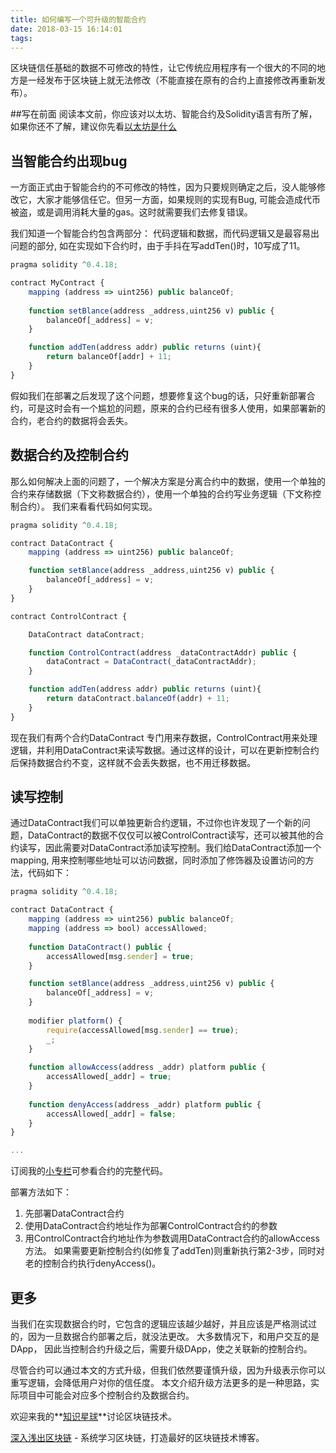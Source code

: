 ```yaml
---
title: 如何编写一个可升级的智能合约
date: 2018-03-15 16:14:01
tags:
---
```


区块链信任基础的数据不可修改的特性，让它传统应用程序有一个很大的不同的地方是一经发布于区块链上就无法修改（不能直接在原有的合约上直接修改再重新发布）。

<!-- more -->

##写在前面
阅读本文前，你应该对以太坊、智能合约及Solidity语言有所了解，如果你还不了解，建议你先看[以太坊是什么](https://learnblockchain.cn/2017/11/20/whatiseth/)


## 当智能合约出现bug

一方面正式由于智能合约的不可修改的特性，因为只要规则确定之后，没人能够修改它，大家才能够信任它。但另一方面，如果规则的实现有Bug, 可能会造成代币被盗，或是调用消耗大量的gas。这时就需要我们去修复错误。

我们知道一个智能合约包含两部分： 代码逻辑和数据，而代码逻辑又是最容易出问题的部分, 如在实现如下合约时，由于手抖在写addTen()时，10写成了11。


```js
pragma solidity ^0.4.18;

contract MyContract {
    mapping (address => uint256) public balanceOf;
    
    function setBlance(address _address,uint256 v) public {
        balanceOf[_address] = v;
    }

    function addTen(address addr) public returns (uint){
        return balanceOf[addr] + 11;
    }
}

```
假如我们在部署之后发现了这个问题，想要修复这个bug的话，只好重新部署合约，可是这时会有一个尴尬的问题，原来的合约已经有很多人使用，如果部署新的合约，老合约的数据将会丢失。

## 数据合约及控制合约
那么如何解决上面的问题了，一个解决方案是分离合约中的数据，使用一个单独的合约来存储数据（下文称数据合约），使用一个单独的合约写业务逻辑（下文称控制合约）。 
我们来看看代码如何实现。

```js
pragma solidity ^0.4.18;

contract DataContract {
    mapping (address => uint256) public balanceOf;

    function setBlance(address _address,uint256 v) public {
        balanceOf[_address] = v;
    }
}

contract ControlContract {

    DataContract dataContract;

    function ControlContract(address _dataContractAddr) public {
        dataContract = DataContract(_dataContractAddr);
    }

    function addTen(address addr) public returns (uint){
        return dataContract.balanceOf(addr) + 11;
    }
}

```

现在我们有两个合约DataContract 专门用来存数据，ControlContract用来处理逻辑，并利用DataContract来读写数据。通过这样的设计，可以在更新控制合约后保持数据合约不变，这样就不会丢失数据，也不用迁移数据。

## 读写控制
通过DataContract我们可以单独更新合约逻辑，不过你也许发现了一个新的问题，DataContract的数据不仅仅可以被ControlContract读写，还可以被其他的合约读写，因此需要对DataContract添加读写控制。我们给DataContract添加一个mapping, 用来控制哪些地址可以访问数据，同时添加了修饰器及设置访问的方法，代码如下：

```js
pragma solidity ^0.4.18;

contract DataContract {
    mapping (address => uint256) public balanceOf;
    mapping (address => bool) accessAllowed;
    
    function DataContract() public {
        accessAllowed[msg.sender] = true;
    }

    function setBlance(address _address,uint256 v) public {
        balanceOf[_address] = v;
    }
    
    modifier platform() {
        require(accessAllowed[msg.sender] == true);
        _;
    }
    
    function allowAccess(address _addr) platform public {
        accessAllowed[_addr] = true;
    }
    
    function denyAccess(address _addr) platform public {
        accessAllowed[_addr] = false;
    }
}

...

```
订阅我的[小专栏](https://xiaozhuanlan.com/blockchaincore)可参看合约的完整代码。

部署方法如下：
1. 先部署DataContract合约
2. 使用DataContract合约地址作为部署ControlContract合约的参数
3. 用ControlContract合约地址作为参数调用DataContract合约的allowAccess方法。
如果需要更新控制合约(如修复了addTen)则重新执行第2-3步，同时对老的控制合约执行denyAccess()。

## 更多
当我们在实现数据合约时，它包含的逻辑应该越少越好，并且应该是严格测试过的，因为一旦数据合约部署之后，就没法更改。
大多数情况下，和用户交互的是DApp， 因此当控制合约升级之后，需要升级DApp，使之关联新的控制合约。

尽管合约可以通过本文的方式升级，但我们依然要谨慎升级，因为升级表示你可以重写逻辑，会降低用户对你的信任度。
本文介绍升级方法更多的是一种思路，实际项目中可能会对应多个控制合约及数据合约。

欢迎来我的**[知识星球](https://t.xiaomiquan.com/RfAu7uj)**讨论区块链技术。

[深入浅出区块链](https://learnblockchain.cn/) - 系统学习区块链，打造最好的区块链技术博客。


























